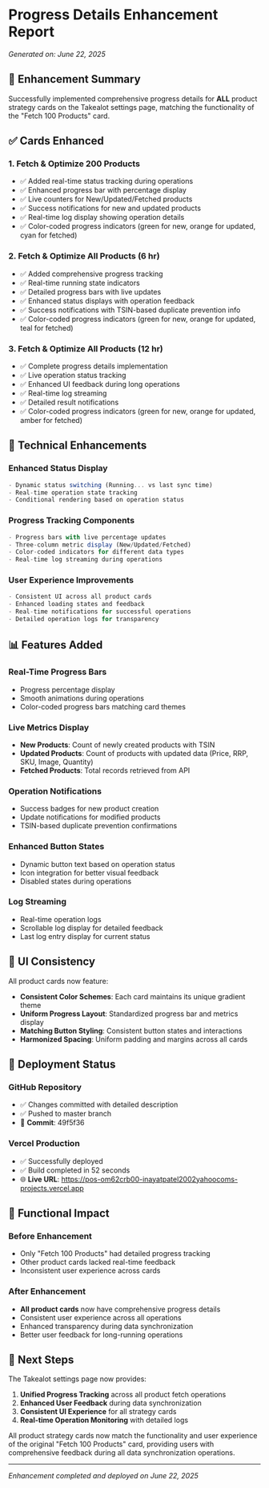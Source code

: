 # Progress Details Enhancement Report
*Generated on: June 22, 2025*

## 🎯 Enhancement Summary

Successfully implemented comprehensive progress details for **ALL** product strategy cards on the Takealot settings page, matching the functionality of the "Fetch 100 Products" card.

## ✅ Cards Enhanced

### 1. **Fetch & Optimize 200 Products**
- ✅ Added real-time status tracking during operations
- ✅ Enhanced progress bar with percentage display
- ✅ Live counters for New/Updated/Fetched products
- ✅ Success notifications for new and updated products
- ✅ Real-time log display showing operation details
- ✅ Color-coded progress indicators (green for new, orange for updated, cyan for fetched)

### 2. **Fetch & Optimize All Products (6 hr)**
- ✅ Added comprehensive progress tracking
- ✅ Real-time running state indicators
- ✅ Detailed progress bars with live updates
- ✅ Enhanced status displays with operation feedback
- ✅ Success notifications with TSIN-based duplicate prevention info
- ✅ Color-coded progress indicators (green for new, orange for updated, teal for fetched)

### 3. **Fetch & Optimize All Products (12 hr)**
- ✅ Complete progress details implementation
- ✅ Live operation status tracking
- ✅ Enhanced UI feedback during long operations
- ✅ Real-time log streaming
- ✅ Detailed result notifications
- ✅ Color-coded progress indicators (green for new, orange for updated, amber for fetched)

## 🔧 Technical Enhancements

### **Enhanced Status Display**
```typescript
- Dynamic status switching (Running... vs last sync time)
- Real-time operation state tracking
- Conditional rendering based on operation status
```

### **Progress Tracking Components**
```typescript
- Progress bars with live percentage updates
- Three-column metric display (New/Updated/Fetched)
- Color-coded indicators for different data types
- Real-time log streaming during operations
```

### **User Experience Improvements**
```typescript
- Consistent UI across all product cards
- Enhanced loading states and feedback
- Real-time notifications for successful operations
- Detailed operation logs for transparency
```

## 📊 Features Added

### **Real-Time Progress Bars**
- Progress percentage display
- Smooth animations during operations
- Color-coded progress bars matching card themes

### **Live Metrics Display**
- **New Products**: Count of newly created products with TSIN
- **Updated Products**: Count of products with updated data (Price, RRP, SKU, Image, Quantity)
- **Fetched Products**: Total records retrieved from API

### **Operation Notifications**
- Success badges for new product creation
- Update notifications for modified products
- TSIN-based duplicate prevention confirmations

### **Enhanced Button States**
- Dynamic button text based on operation status
- Icon integration for better visual feedback
- Disabled states during operations

### **Log Streaming**
- Real-time operation logs
- Scrollable log display for detailed feedback
- Last log entry display for current status

## 🎨 UI Consistency

All product cards now feature:
- **Consistent Color Schemes**: Each card maintains its unique gradient theme
- **Uniform Progress Layout**: Standardized progress bar and metrics display
- **Matching Button Styling**: Consistent button states and interactions
- **Harmonized Spacing**: Uniform padding and margins across all cards

## 🚀 Deployment Status

### **GitHub Repository**
- ✅ Changes committed with detailed description
- ✅ Pushed to master branch
- 📍 **Commit**: 49f5f36

### **Vercel Production**
- ✅ Successfully deployed
- ✅ Build completed in 52 seconds
- 🌐 **Live URL**: https://pos-om62crb00-inayatpatel2002yahoocoms-projects.vercel.app

## 🔄 Functional Impact

### **Before Enhancement**
- Only "Fetch 100 Products" had detailed progress tracking
- Other product cards lacked real-time feedback
- Inconsistent user experience across cards

### **After Enhancement**
- **All product cards** now have comprehensive progress details
- Consistent user experience across all operations
- Enhanced transparency during data synchronization
- Better user feedback for long-running operations

## 🎯 Next Steps

The Takealot settings page now provides:
1. **Unified Progress Tracking** across all product fetch operations
2. **Enhanced User Feedback** during data synchronization
3. **Consistent UI Experience** for all strategy cards
4. **Real-time Operation Monitoring** with detailed logs

All product strategy cards now match the functionality and user experience of the original "Fetch 100 Products" card, providing users with comprehensive feedback during all data synchronization operations.

---
*Enhancement completed and deployed on June 22, 2025*
